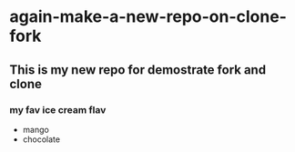 # again-make-a-new-repo-on-clone-fork

## This is my new repo for demostrate fork and clone

###  my fav ice cream flav
- mango
- chocolate
